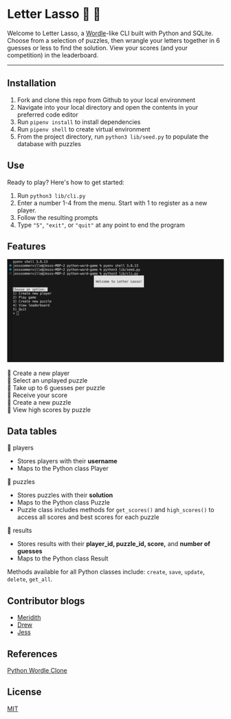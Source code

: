 # Letter Lasso 🐎 🤠

Welcome to Letter Lasso, a [Wordle](https://www.nytimes.com/games/wordle/index.html)-like CLI built with Python and SQLite. Choose from a selection of puzzles, then wrangle your letters together in 6 guesses or less to find the solution. View your scores (and your competition) in the leaderboard.

***

## Installation

1. Fork and clone this repo from Github to your local environment
2. Navigate into your local directory and open the contents in your preferred code editor
3. Run `pipenv install` to install dependencies 
4. Run `pipenv shell` to create virtual environment
5. From the project directory, run `python3 lib/seed.py` to populate the database with puzzles

## Use 
Ready to play? Here's how to get started: 
1. Run `python3 lib/cli.py`
2. Enter a number 1-4 from the menu. Start with 1 to register as a new player. 
3. Follow the resulting prompts
4. Type `"5"`, `"exit"`, or `"quit"` at any point to end the program

## Features 
![](letter_lasso.gif) 

🐎 Create a new player <br>
🐎 Select an unplayed puzzle <br>
🐎 Take up to 6 guesses per puzzle <br>
🐎 Receive your score <br>
🐎 Create a new puzzle <br>
🐎 View high scores by puzzle <br>

## Data tables
🤠 players <br>
- Stores players with their **username**
- Maps to the Python class Player 

🤠 puzzles <br>
- Stores puzzles with their **solution**
- Maps to the Python class Puzzle
- Puzzle class includes methods for `get_scores()` and `high_scores()` to access all scores and best scores for each puzzle 

🤠 results <br>
- Stores results with their **player_id, puzzle_id, score,** and **number of guesses**
- Maps to the Python class Result

Methods available for all Python classes include: `create`, `save`, `update`, `delete`, `get_all`. 

## Contributor blogs
- [Meridith](https://medium.com/@meridithlawn2)
- [Drew](https://dev.to/drwomble)
- [Jess](https://medium.com/@jesscsommer)


## References 
[Python Wordle Clone](https://realpython.com/python-wordle-clone/)

## License
[MIT](https://choosealicense.com/licenses/mit/)
